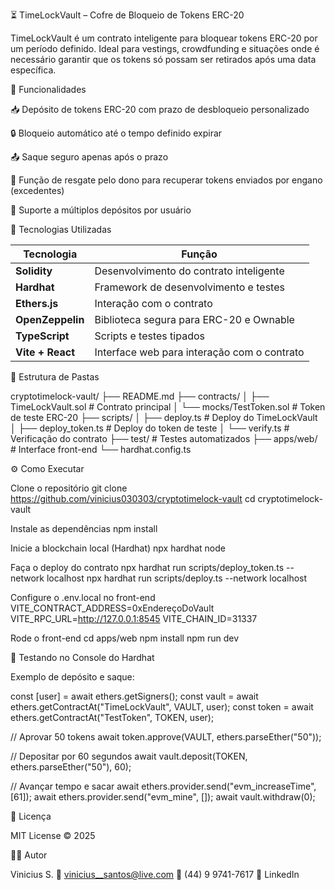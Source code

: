 ⏳ TimeLockVault – Cofre de Bloqueio de Tokens ERC-20

TimeLockVault é um contrato inteligente para bloquear tokens ERC-20 por um período definido.
Ideal para vestings, crowdfunding e situações onde é necessário garantir que os tokens só possam ser retirados após uma data específica.

🚀 Funcionalidades

📥 Depósito de tokens ERC-20 com prazo de desbloqueio personalizado

🔒 Bloqueio automático até o tempo definido expirar

📤 Saque seguro apenas após o prazo

👑 Função de resgate pelo dono para recuperar tokens enviados por engano (excedentes)

📜 Suporte a múltiplos depósitos por usuário


🧪 Tecnologias Utilizadas

| Tecnologia       | Função                                      |
| ---------------- | ------------------------------------------- |
| **Solidity**     | Desenvolvimento do contrato inteligente     |
| **Hardhat**      | Framework de desenvolvimento e testes       |
| **Ethers.js**    | Interação com o contrato                    |
| **OpenZeppelin** | Biblioteca segura para ERC-20 e Ownable     |
| **TypeScript**   | Scripts e testes tipados                    |
| **Vite + React** | Interface web para interação com o contrato |


📂 Estrutura de Pastas

cryptotimelock-vault/
├── README.md
├── contracts/
│   ├── TimeLockVault.sol       # Contrato principal
│   └── mocks/TestToken.sol     # Token de teste ERC-20
├── scripts/
│   ├── deploy.ts               # Deploy do TimeLockVault
│   ├── deploy_token.ts         # Deploy do token de teste
│   └── verify.ts               # Verificação do contrato
├── test/                       # Testes automatizados
├── apps/web/                   # Interface front-end
└── hardhat.config.ts


⚙️ Como Executar

Clone o repositório
git clone https://github.com/vinicius030303/cryptotimelock-vault
cd cryptotimelock-vault

Instale as dependências
npm install

Inicie a blockchain local (Hardhat)
npx hardhat node


Faça o deploy do contrato
npx hardhat run scripts/deploy_token.ts --network localhost
npx hardhat run scripts/deploy.ts --network localhost

Configure o .env.local no front-end
VITE_CONTRACT_ADDRESS=0xEndereçoDoVault
VITE_RPC_URL=http://127.0.0.1:8545
VITE_CHAIN_ID=31337


Rode o front-end
cd apps/web
npm install
npm run dev


🧪 Testando no Console do Hardhat

Exemplo de depósito e saque:

const [user] = await ethers.getSigners();
const vault = await ethers.getContractAt("TimeLockVault", VAULT, user);
const token = await ethers.getContractAt("TestToken", TOKEN, user);

// Aprovar 50 tokens
await token.approve(VAULT, ethers.parseEther("50"));

// Depositar por 60 segundos
await vault.deposit(TOKEN, ethers.parseEther("50"), 60);

// Avançar tempo e sacar
await ethers.provider.send("evm_increaseTime", [61]);
await ethers.provider.send("evm_mine", []);
await vault.withdraw(0);


📜 Licença

MIT License © 2025

👨‍💻 Autor

Vinicius S.
📧 vinicius__santos@live.com
📱 (44) 9 9741-7617
🔗 LinkedIn
